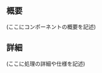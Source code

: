 ﻿---
service_name: ""
description: ""
inputs:
  - source: ""
    data_format: ""
    schema: ""
outputs:
  - target: ""
    data_format: ""
    schema: ""
---

## 概要

(ここにコンポーネントの概要を記述)

## 詳細

(ここに処理の詳細や仕様を記述)
